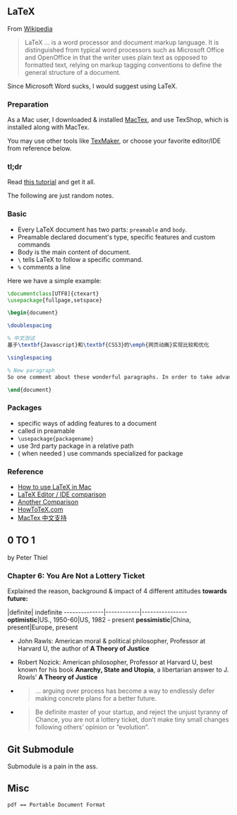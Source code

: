 ## LaTeX

From [Wikipedia](https://en.wikipedia.org/wiki/LaTeX)

> LaTeX ... is a word processor and document markup language. It is distinguished from typical word processors such as Microsoft Office and OpenOffice in that the writer uses plain text as opposed to formatted text, relying on markup tagging conventions to define the general structure of a document.

Since Microsoft Word sucks, I would suggest using LaTeX.

### Preparation

As a Mac user, I downloaded & installed [MacTex](https://tug.org/mactex/), and use TexShop, which is installed along with MacTex.

You may use other tools like [TexMaker](http://www.xm1math.net/texmaker/), or choose your favorite editor/IDE from reference below.

### tl;dr

Read [this tutorial](http://math.bu.edu/people/shane/latex.html) and get it all.

The following are just random notes.

### Basic

* Every LaTeX document has two parts: `preamable` and `body`.
* Preamable declared document's type, specific features and custom commands
* Body is the main content of document.
* `\` tells LaTeX to follow a specific command.
* `%` comments a line

Here we have a simple example:

```latex
\documentclass[UTF8]{ctexart}
\usepackage{fullpage,setspace}

\begin{document}

\doublespacing

% 中文测试
基于\textbf{Javascript}和\textbf{CSS3}的\emph{网页动画}实现比较和优化

\singlespacing

% New paragraph
So one comment about these wonderful paragraphs. In order to take advantage of them, I have to skip an entire line, as I'm sure you've noticed. So just going to the next line will NOT make a new paragraph in LaTex. I'll teach you how to take advantage of this in one of the future lessons.

\end{document}
```

### Packages

* specific ways of adding features to a document
* called in preamable
* `\usepackage{packagename}`
* use 3rd party package in a relative path
* ( when needed ) use commands specialized for package

### Reference

* [How to use LaTeX in Mac](http://tex.stackexchange.com/questions/220/i-want-to-start-using-latex-on-mac-os-x-where-do-i-start)
* [LaTeX Editor / IDE comparison](http://tex.stackexchange.com/questions/339/latex-editors-ides)
* [Another Comparison](https://en.wikipedia.org/wiki/Comparison_of_TeX_editors)
* [HowToTeX.com](http://www.howtotex.com/)
* [MacTex 中文支持](http://liam0205.me/2014/11/02/latex-mactex-chinese-support/)

## 0 TO 1

by Peter Thiel

### Chapter 6: You Are Not a Lottery Ticket

Explained the reason, background & impact of 4 different attitudes **towards future:**

 |definite|    indefinite
--------------|------------|----------------
**optimistic**|US., 1950-60|US, 1982 - present
**pessimistic**|China, present|Europe, present

* John Rawls: American moral & political philosopher, Professor at Harvard U, the author of **A Theory of Justice**

* Robert Nozick: American philosopher, Professor at Harvard U, best known for his book **Anarchy, State and Utopia**, a libertarian answer to J. Rowls’ **A Theory of Justice**

* > … arguing over process has become a way to endlessly defer making concrete plans for a better future.

* > Be definite master of your startup, and reject the unjust tyranny of Chance, you are not a lottery ticket, don’t make tiny small changes following others’ opinion or “evolution”.

## Git Submodule

Submodule is a pain in the ass.

## Misc

`pdf == Portable Document Format`
